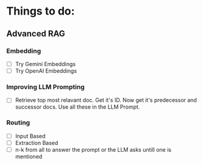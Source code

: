 # Things to do:
## Advanced RAG
### Embedding
- [ ] Try Gemini Embeddings
- [ ] Try OpenAI Embeddings

### Improving LLM Prompting
- [ ] Retrieve top most relavant doc. Get it's ID. Now get it's predecessor and successor docs. Use all these in the LLM Prompt.

### Routing
- [ ] Input Based
- [ ] Extraction Based
- [ ] n-k from all to answer the prompt or the LLM asks untill one is mentioned